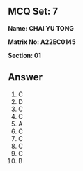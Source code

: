## MCQ Set: 7

**Name: CHAI YU TONG**

**Matrix No: A22EC0145**

**Section: 01**

## Answer
1. C
2. D
3. C
4. C
5. A
6. C
7. C
8. C
9. C
10. B
